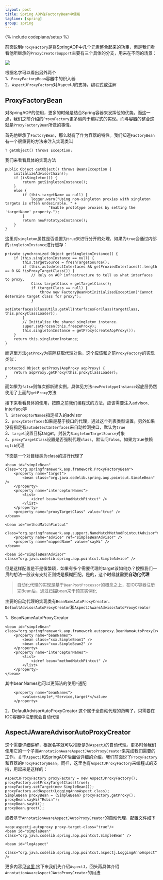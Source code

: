 ```yaml
---
layout: post
title: Spring AOP在FactoryBean中使用
tagline: [spring] 
group: spring
---
```

{% include codepiano/setup %}

前面说到`ProxyFactory`是将SpringAOP中几个元素整合起来的功臣，但是我们看看他所继承的`ProxyCreatorSupport`主要有三个具体的分支，用来在不同的场景：  

![](https://github.com/yooodooo/codes/blob/master/codelib/doc/img/spring-aop-proxyfactory.png?raw=true)

根据名字可以看出另外两个  
1、`ProxyFactoryBean`容器中的织入器  
2、`AspectJProxyFactory`对AspectJ的支持，编程式或注解  

## ProxyFactoryBean ##
对SpringAOP的使用，更多的时候是结合Spring容器来发挥他的优势。而这一点，我们之前介绍的`ProxyFactory`更多偏向于编程式的实现。而与容器的整合这就是`ProxyFactoryBean`所做的事情。

首先他继承了`FactoryBean`，那么就有了作为容器的特性。我们知道`FactoryBean`有一个很重要的方法来注入实现类叫

	T getObject() throws Exception;

我们来看看具体的实现方法

	public Object getObject() throws BeansException {
		initializeAdvisorChain();
		if (isSingleton()) {
			return getSingletonInstance();
		}
		else {
			if (this.targetName == null) {
				logger.warn("Using non-singleton proxies with singleton targets is often undesirable. " +
						"Enable prototype proxies by setting the 'targetName' property.");
			}
			return newPrototypeInstance();
		}
	}

这里对`singleton`属性是否设置为`true`来进行分开的处理，如果为`true`会通过内部的`singletonInstance`进行缓存：  

	private synchronized Object getSingletonInstance() {
		if (this.singletonInstance == null) {
			this.targetSource = freshTargetSource();
			if (this.autodetectInterfaces && getProxiedInterfaces().length == 0 && !isProxyTargetClass()) {
				// Rely on AOP infrastructure to tell us what interfaces to proxy.
				Class targetClass = getTargetClass();
				if (targetClass == null) {
					throw new FactoryBeanNotInitializedException("Cannot determine target class for proxy");
				}
				setInterfaces(ClassUtils.getAllInterfacesForClass(targetClass, this.proxyClassLoader));
			}
			// Initialize the shared singleton instance.
			super.setFrozen(this.freezeProxy);
			this.singletonInstance = getProxy(createAopProxy());
		}
		return this.singletonInstance;
	}

而这里方法`getProxy`为实际获取代理对象，这个应该和之前`ProxyFactory`的实现类似： 

	protected Object getProxy(AopProxy aopProxy) {
		return aopProxy.getProxy(this.proxyClassLoader);
	}

而如果为`false`则每次都新建实例，具体见方法`newPrototypeInstance`起底层仍然使用了上面的`getProxy`方法

接下来看看具体的使用，按照之前我们编程式的方法，应该需要注入advisor、interface等  
1、`interceptorNames`指定植入的advisor  
2、`proxyInterfaces`如果是基于接口的代理，通过这个列表类型设置。另外如果没有指定有`autodetectInterfaces`来自动检测接口，默认为`true`  
3、`target`设置目标target，封装为`SingletonTargetSource`对象  
4、`proxyTargetClass`设置是否强制代理`class`，默认问`false`。如果为true依赖`cglib`代理  

下面是一个对目标类为class的进行代理了  

	<bean id="simpleBean" class="org.springframework.aop.framework.ProxyFactoryBean">
		<property name="target">
			<bean class="org.java.codelib.spring.aop.pointcut.SimpleBean" />
		</property>
		<property name="interceptorNames">
			<list>
				<idref bean="methodMatchPintcut" />
			</list>
		</property>
		<property name="proxyTargetClass" value="true" />
	</bean>

	<bean id="methodMatchPintcut"
		class="org.springframework.aop.support.NameMatchMethodPointcutAdvisor">
		<property name="advice" ref="simpleBeanAdvisor" />
		<property name="mappedName" value="sayHi" />
	</bean>

	<bean id="simpleBeanAdvisor" class="org.java.codelib.spring.aop.pointcut.SimpleAdvice" />

但是这样配置是不是很繁琐，如果有多个需要代理的target该如何办？按照我们一贯的想法一般该有支持正则或是模糊匹配。是的，这个时候就需要<strong>自动化代理</strong>
>自动化代理的实现是基于`BeanPostProcessor`的概念之上，在IOC容器注册完Bean后，通过扫描bean来干预其实例化

主要的自动代理的实现类有`BeanNameAutoProxyCreator`、`DefaultAdvisorAutoProxyCreator`和`AspectJAwareAdvisorAutoProxyCreator`

1、BeanNameAutoProxyCreator

	<bean id="simpleBean" class="org.springframework.aop.framework.autoproxy.BeanNameAutoProxyCreator">
		<property name="beanNames">
			<bean class="xxx.SimpleBean1" />
			<bean class="xxx.SimpleBean2" />
		</property>
		<property name="interceptorNames">
			<list>
				<idref bean="methodMatchPintcut" />
			</list>
		</property>
	</bean>

其中beanNames也可以更简洁的使用`*`通配

		<property name="beanNames">
			<value>simple*,*Service,target*</value>
		</property>

2、DefaultAdvisorAutoProxyCreator
这个属于全自动代理的范畴了，只需要在IOC容器中注册就会自动代理

## AspectJAwareAdvisorAutoProxyCreator ##
这个需要详细讲解，根据名字就可以推断是对`AspectJ`的自动代理。更多时候我们使用它的一个子类`AnnotationAwareAspectJAutoProxyCreator`来完成我们需要的工作。关于`AspectJ`和SpringAOP后面做详细的介绍。我们前面说了`ProxyFactory`和容器的`ProxyFactoryBean`。同样，这里也有`AspectJProxyFactory`来编程式的支持，用起来是这样的：  

    AspectJProxyFactory proxyFactory = new AspectJProxyFactory();
    proxyFactory.setProxyTargetClass(true);
    proxyFactory.setTarget(new SimpleBean());
    proxyFactory.addAspect(LoggingAnnoAspect.class);
    SimpleBean proxyBean = (SimpleBean) proxyFactory.getProxy();
    proxyBean.sayHi("Robin");
    proxyBean.sayHi();
    proxyBean.greet();

或者基于`AnnotationAwareAspectJAutoProxyCreator`的自动代理，配置文件如下

	<aop:aspectj-autoproxy proxy-target-class="true"/>
	<bean id="simpleBean" class="org.java.codelib.spring.aop.pointcut.SimpleBean" />

	<bean id="logAspect"
		class="org.java.codelib.spring.aop.pointcut.aspectj.LoggingAnnoAspect" />

更多内容见[这里](https://github.com/yooodooo/codelib/src/main/java/org/java/codelib/spring/aop/pointcut/aspectj),接下来我们先介绍`AspectJ`，回头再具体介绍`AnnotationAwareAspectJAutoProxyCreator`的用法